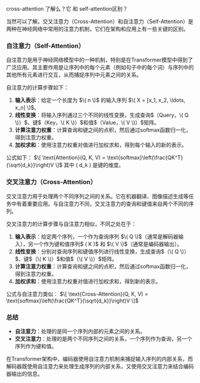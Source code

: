 cross-attention 了解么？它 和 self-attention区别？


当然可以了解。交叉注意力（Cross-Attention）和自注意力（Self-Attention）是两种在神经网络中常用的注意力机制，它们在架构和应用上有一些关键的区别。

### 自注意力（Self-Attention）

自注意力是用于神经网络模型中的一种机制，特别是在Transformer模型中得到了广泛应用。其主要作用是让序列中的每个元素（例如句子中的每个词）与序列中的其他所有元素进行交互，从而捕捉序列中元素之间的关系。

自注意力的计算步骤如下：

1. **输入表示**：给定一个长度为 $\( n \)$ 的输入序列 $\( X = [x_1, x_2, \ldots, x_n] \)$。
2. **线性变换**：将输入序列通过三个不同的线性变换，生成查询$（Query，\( Q \)）$、键$（Key，\( K \)）$和值$（Value，\( V \)）$矩阵。
3. **计算注意力权重**：计算查询和键之间的点积，然后通过softmax函数归一化，得到注意力权重。
4. **加权求和**：使用注意力权重对值进行加权求和，得到每个输入的新的表示。

公式如下：
$\[ \text{Attention}(Q, K, V) = \text{softmax}\left(\frac{QK^T}{\sqrt{d_k}}\right)V \]$
其中 \( d_k \) 是键的维度。

### 交叉注意力（Cross-Attention）

交叉注意力用于处理两个不同序列之间的关系。它在机器翻译、图像描述生成等任务中有着重要应用。与自注意力不同，交叉注意力的查询和键值来自两个不同的序列。

交叉注意力的计算步骤与自注意力相似，不同之处在于：

1. **输入表示**：给定两个序列，一个作为查询序列 $\( Q \)$（通常是解码器输入），另一个作为键和值序列$ \( K \)$ 和 $\( V \)$（通常是编码器输出）。
2. **线性变换**：分别对查询序列和键值序列进行线性变换，生成查询$（\( Q \)）$、键$（\( K \)）$和值$（\( V \)）$矩阵。
3. **计算注意力权重**：计算查询和键之间的点积，然后通过softmax函数归一化，得到注意力权重。
4. **加权求和**：使用注意力权重对值进行加权求和，得到新的表示。

公式与自注意力类似：
$\[ \text{Cross-Attention}(Q, K, V) = \text{softmax}\left(\frac{QK^T}{\sqrt{d_k}}\right)V \]$

### 总结

- **自注意力**：处理的是同一个序列内部的元素之间的关系。
- **交叉注意力**：处理的是两个不同序列之间的关系，一个序列作为查询，另一个序列作为键和值。

在Transformer架构中，编码器使用自注意力机制来捕捉输入序列的内部关系，而解码器既使用自注意力来处理生成序列的内部关系，又使用交叉注意力来结合编码器输出的信息。
